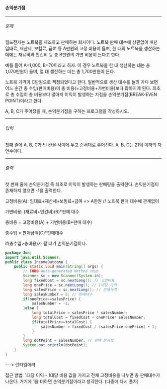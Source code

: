 #### 손익분기점

---

###### 문제

월드전자는 노트북을 제조하고 판매하는 회사이다. 노트북 판매 대수에 상관없이 매년 임대료, 재산세, 보험료, 급여 등 A만원의 고정 비용이 들며, 한 대의 노트북을 생산하는 데에는 재료비와 인건비 등 총 B만원의 가변 비용이 든다고 한다.

예를 들어 A=1,000, B=70이라고 하자. 이 경우 노트북을 한 대 생산하는 데는 총 1,070만원이 들며, 열 대 생산하는 데는 총 1,700만원이 든다.

노트북 가격이 C만원으로 책정되었다고 한다. 일반적으로 생산 대수를 늘려 가다 보면 어느 순간 총 수입(판매비용)이 총 비용(=고정비용+가변비용)보다 많아지게 된다. 최초로 총 수입이 총 비용보다 많아져 이익이 발생하는 지점을 손익분기점(BREAK-EVEN POINT)이라고 한다.

A, B, C가 주어졌을 때, 손익분기점을 구하는 프로그램을 작성하시오.

---

###### 입력

첫째 줄에 A, B, C가 빈 칸을 사이에 두고 순서대로 주어진다. A, B, C는 21억 이하의 자연수이다.

---

###### 출력

첫 번째 줄에 손익분기점 즉 최초로 이익이 발생하는 판매량을 출력한다. 손익분기점이 존재하지 않으면 -1을 출력한다.

고정비용(A): 임대료+재산세+보험료+급여 => A만원 // 노트북 판매 대수에 관계없이

가변비용: (재료비+인건비)(B)*판매 대수

총비용 = 고정비용(A) + 가변비용(B*판매 대수)

총수입 = 판매금액(C)*판매대수

if(총수입>총비용)가 될 떄가 손익분기점이다.

```java
package Jun;
import java.util.Scanner;
public class IncomeOutcome {
	public static void main(String[] args) {
		// TODO Auto-generated method stub
		Scanner sc = new Scanner(System.in);
		long fixedCost = sc.nextLong(); // 고정비용
		long onePrice = sc.nextLong(); // 1대당 가격
		long salesPrice = sc.nextLong(); // 판매가격 
		long salesNumber = 0; // 판매대수
		if(onePrice>=salesPrice) {
			salesNumber = -1;
		}else {
			long totalPrice = salesPrice * salesNumber;
			long totalCost = fixedCost + onePrice* salesNumber;
			if(totalPrice<=totalCost) {	
				salesNumber = fixedCost / (salesPrice-onePrice) + 1;
			}
		}
		long dotPoint = salesNumber; // 판매 분기점
		System.out.println(dotPoint);
	}
}
```

---> 런타임에러 

접근 방법: 1대당 이익 - 1대당 비용 값을 가지고 전체 고정비용을 나누면 총 판매대수가 나온다. 거기에 1을 더하면 손익분기점이라고 생각한다.  (나중에 다시 풀자)